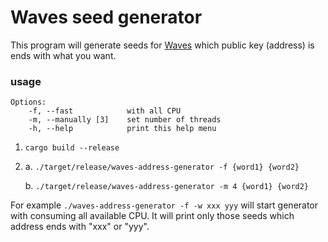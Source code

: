 # Waves seed generator

This program will generate seeds for [Waves](https://github.com/wavesplatform/waves) which public key (address) is ends with what you want.

### usage

```
Options:
    -f, --fast            with all CPU
    -m, --manually [3]    set number of threads
    -h, --help            print this help menu
```

1. `cargo build --release`

2. a. `./target/release/waves-address-generator -f {word1} {word2}`

   b. `./target/release/waves-address-generator -m 4 {word1} {word2}`

For example `./waves-address-generator -f -w xxx yyy` will start generator with consuming all available CPU. It will print only those seeds which address ends with "xxx" or "yyy".